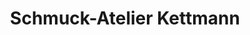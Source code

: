 ---
title: "Schmuck-Atelier Kettmann"
url: /brandenburg-an-der-havel/schmuck-atelier-kettmann/
shop: Schmuck
---